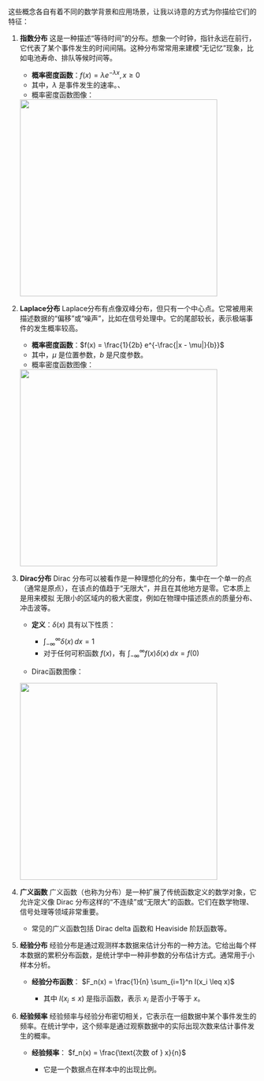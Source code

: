 这些概念各自有着不同的数学背景和应用场景，让我以诗意的方式为你描绘它们的特征：

1. **指数分布**
   这是一种描述“等待时间”的分布。想象一个时钟，指针永远在前行，它代表了某个事件发生的时间间隔。这种分布常常用来建模“无记忆”现象，比如电池寿命、排队等候时间等。

   * **概率密度函数**：$f(x) = \lambda e^{-\lambda x}, \, x \geq 0$
   * 其中，$\lambda$ 是事件发生的速率。、
   * 概率密度函数图像：
   <img src="./Exponential_distribution_pdf.png" width = "400px" />

2. **Laplace分布**
   Laplace分布有点像双峰分布，但只有一个中心点。它常被用来描述数据的“偏移”或“噪声”，比如在信号处理中。它的尾部较长，表示极端事件的发生概率较高。

   * **概率密度函数**：$f(x) = \frac{1}{2b} e^{-\frac{|x - \mu|}{b}}$
   * 其中，$\mu$ 是位置参数，$b$ 是尺度参数。
   * 概率密度函数图像：
   <img src="./Laplace_distribution_pdf.png" width = "400px" />
   
3. **Dirac分布**
   Dirac 分布可以被看作是一种理想化的分布，集中在一个单一的点（通常是原点），在该点的值趋于“无限大”，并且在其他地方是零。它本质上是用来模拟 无限小的区域内的极大密度，例如在物理中描述质点的质量分布、冲击波等。

   * **定义**：$\delta(x)$ 具有以下性质：

     * $\int_{-\infty}^{\infty} \delta(x) \, dx = 1$
     * 对于任何可积函数 $f(x)$，有 $\int_{-\infty}^{\infty} f(x) \delta(x) \, dx = f(0)$
   * Dirac函数图像：
   <img src="./Dirac_distribution_PDF.svg" width = "400px" />
   

4. **广义函数**
   广义函数（也称为分布）是一种扩展了传统函数定义的数学对象，它允许定义像 Dirac 分布这样的“不连续”或“无限大”的函数。它们在数学物理、信号处理等领域非常重要。

   * 常见的广义函数包括 Dirac delta 函数和 Heaviside 阶跃函数等。

5. **经验分布**
   经验分布是通过观测样本数据来估计分布的一种方法。它给出每个样本数据的累积分布函数，是统计学中一种非参数的分布估计方式。通常用于小样本分析。

   * **经验分布函数**：
     $F_n(x) = \frac{1}{n} \sum_{i=1}^n I(x_i \leq x)$

     * 其中 $I(x_i \leq x)$ 是指示函数，表示 $x_i$ 是否小于等于 $x$。

6. **经验频率**
   经验频率与经验分布密切相关，它表示在一组数据中某个事件发生的频率。在统计学中，这个频率是通过观察数据中的实际出现次数来估计事件发生的概率。

   * **经验频率**：
     $f_n(x) = \frac{\text{次数 of } x}{n}$

     * 它是一个数据点在样本中的出现比例。
